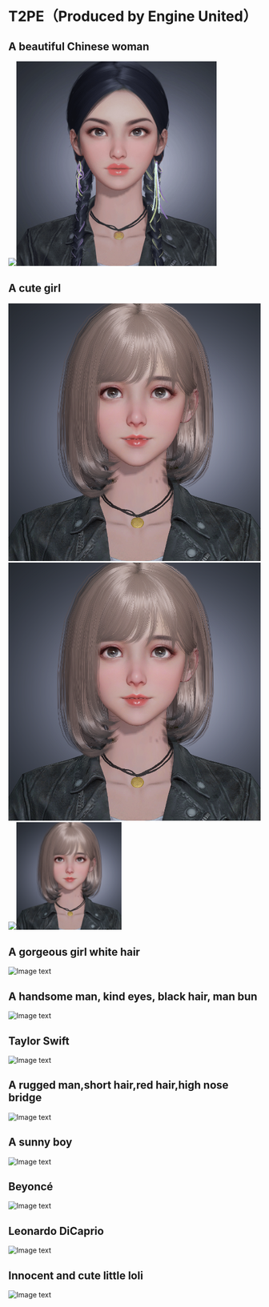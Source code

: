 # T2PE（Produced by Engine United）
## A beautiful Chinese woman  
<img src="https://github.com/lizhipeng789/T2PE/blob/main/gif3/A_beautiful_Chinese_woman.gif" width="400px"><img src="https://github.com/lizhipeng789/T2PE/blob/main/png2/A_beautiful_Chinese_woman%2013.png" width="400px"> 
## A cute girl   
![Image text](https://github.com/lizhipeng789/T2PE/blob/main/A%20cute%20girl%200.png) ![Image text](https://github.com/lizhipeng789/T2PE/blob/main/A%20cute%20girl%200.png)    
<img src="https://github.com/lizhipeng789/T2PE/blob/main/GIF_/A%20gorgeous%20girl%20white%20hair.gif" width="210px"><img src="https://github.com/lizhipeng789/T2PE/blob/main/A%20cute%20girl%200.png" width="210px">
## A gorgeous girl white hair  
![Image text](https://github.com/lizhipeng789/T2PE/blob/main/GIF_/A%20gorgeous%20girl%20white%20hair.gif)  
## A handsome man, kind eyes, black hair, man bun   
![Image text](https://github.com/lizhipeng789/T2PE/blob/main/GIF_/A%20handsome%20man%2C%20kind%20eyes%2C%20black%20hair%2C%20man%20bun.gif)  
## Taylor Swift  
![Image text](https://github.com/lizhipeng789/T2PE/blob/main/GIF_/Taylor%20Swift.gif)  
## A rugged man,short hair,red hair,high nose bridge  
![Image text](https://github.com/lizhipeng789/T2PE/blob/main/GIF_/A%20rugged%20man%2C%20short%20hair%2C%20red%20hair%2C%20high%20nose%20bridge.gif)  
## A sunny boy  
![Image text](https://github.com/lizhipeng789/T2PE/blob/main/GIF_/A%20sunny%20boy.gif)  
## Beyoncé  
![Image text](https://github.com/lizhipeng789/T2PE/blob/main/GIF_/Beyonc%C3%A9.gif)  
## Leonardo DiCaprio  
![Image text](https://github.com/lizhipeng789/T2PE/blob/main/GIF_/Leonardo%20DiCaprio.gif)  
## Innocent and  cute little loli  
![Image text](https://github.com/lizhipeng789/T2PE/blob/main/GIF_/Innocent%20and%20%20cute%20little%20loli.gif)  

